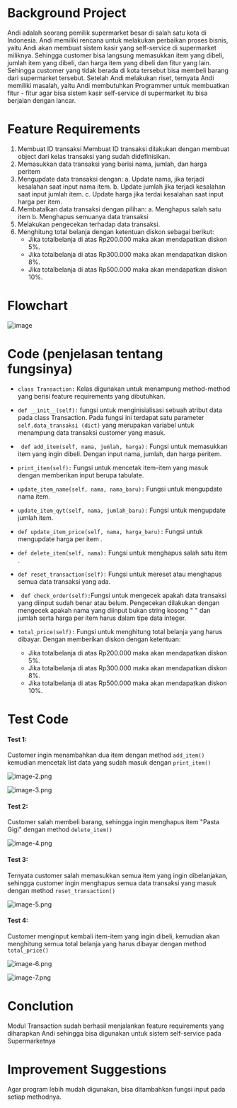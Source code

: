 # Background Project

Andi adalah seorang pemilik supermarket besar di salah satu kota di Indonesia. Andi memiliki rencana untuk melakukan perbaikan proses bisnis, yaitu Andi akan membuat sistem kasir yang self-service di supermarket miliknya. Sehingga customer bisa langsung memasukkan item yang dibeli, jumlah item yang dibeli, dan harga item yang dibeli dan fitur yang lain. Sehingga customer yang tidak berada di kota tersebut bisa membeli barang dari supermarket tersebut. Setelah Andi melakukan riset, ternyata Andi memiliki masalah, yaitu Andi membutuhkan Programmer untuk membuatkan fitur - fitur agar bisa sistem kasir self-service di supermarket itu bisa berjalan dengan lancar.

# Feature Requirements

1.	Membuat ID transaksi
Membuat ID transaksi dilakukan dengan membuat object dari kelas transaksi yang sudah didefinisikan.
2.	Memasukkan data transaksi yang berisi nama, jumlah, dan harga peritem
3.	Mengupdate data transaksi dengan:
a.	Update nama, jika terjadi kesalahan saat input nama item.
b.	Update jumlah jika terjadi kesalahan saat input jumlah item.
c.	Update harga jika terdai kesalahan saat input harga per item.
4.	Membatalkan data transaksi dengan pilihan:
a.	Menghapus salah satu item
b.	Menghapus semuanya data transaksi
5.	Melakukan pengecekan terhadap data transaksi.
6.	Menghitung total belanja dengan ketentuan diskon sebagai berikut:
    - Jika totalbelanja di atas Rp200.000 maka akan mendapatkan diskon 5%.
    - Jika totalbelanja di atas Rp300.000 maka akan mendapatkan diskon 8%.
    - Jika totalbelanja di atas Rp500.000 maka akan mendapatkan diskon 10%.

# Flowchart

![image](https://user-images.githubusercontent.com/124485986/216821516-bcf99723-720a-4c87-86df-940131b83f6a.png)



# Code (penjelasan tentang fungsinya)

- `class Transaction:` Kelas digunakan untuk menampung method-method yang berisi feature requirements yang dibutuhkan.

- `def __init__(self):`   fungsi untuk menginisialisasi sebuah atribut data pada class Transaction. Pada fungsi ini terdapat satu parameter `self.data_transaksi (dict)` yang merupakan variabel untuk menampung data transaksi customer yang masuk.

- ` def add_item(self, nama, jumlah, harga):`  Fungsi untuk memasukkan item yang ingin dibeli. Dengan input nama, jumlah, dan harga peritem.

- `print_item(self):` Fungsi untuk mencetak item-item yang masuk dengan memberikan input berupa tabulate.

- `update_item_name(self, nama, nama_baru):`  Fungsi untuk mengupdate nama item.

- `update_item_qyt(self, nama, jumlah_baru):`  Fungsi untuk mengupdate jumlah item. 

- `def update_item_price(self, nama, harga_baru):`  Fungsi untuk mengupdate harga per item .

- `def delete_item(self, nama):` Fungsi untuk menghapus salah satu item .

- `def reset_transaction(self):` Fungsi untuk mereset atau menghapus semua data transaksi yang ada.

- ` def check_order(self):`Fungsi untuk mengecek apakah data transaksi yang diinput sudah benar atau belum. Pengecekan dilakukan dengan mengecek apakah nama yang diinput bukan string kosong " " dan jumlah serta harga per item harus dalam tipe data integer. 

- `total_price(self):`  Fungsi untuk menghitung total belanja yang harus dibayar. 
    Dengan memberikan diskon dengan ketentuan:
    - Jika totalbelanja di atas Rp200.000 maka akan mendapatkan diskon 5%.
    - Jika totalbelanja di atas Rp300.000 maka akan mendapatkan diskon 8%.
    - Jika totalbelanja di atas Rp500.000 maka akan mendapatkan diskon 10%. 







# Test Code

#### Test 1:
Customer ingin menambahkan dua item dengan method `add_item()` kemudian mencetak list data yang sudah masuk dengan `print_item()`

![image-2.png](attachment:image-2.png)

![image-3.png](attachment:image-3.png)

#### Test 2:
Customer salah membeli barang, sehingga ingin menghapus item "Pasta Gigi" dengan method `delete_item()`

![image-4.png](attachment:image-4.png)

#### Test 3:
Ternyata customer salah memasukkan semua item yang ingin dibelanjakan, sehingga customer ingin menghapus semua data transaksi yang masuk dengan method `reset_transaction()`

![image-5.png](attachment:image-5.png)

#### Test 4:
Customer menginput kembali item-item yang ingin dibeli, kemudian akan menghitung semua total belanja yang harus dibayar dengan method `total_price()`

![image-6.png](attachment:image-6.png)

![image-7.png](attachment:image-7.png)

# Conclution

Modul Transaction sudah berhasil menjalankan feature requirements yang diharapkan Andi sehingga bisa digunakan untuk sistem self-service pada Supermarketnya

# Improvement Suggestions

Agar program lebih mudah digunakan, bisa ditambahkan fungsi input pada setiap methodnya.
